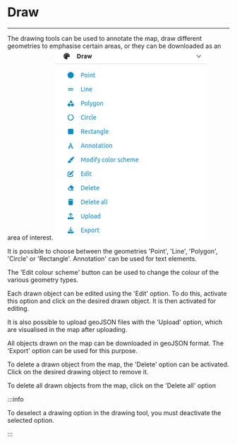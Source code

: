 # Draw
***

The drawing tools can be used to annotate the map, draw different geometries to emphasise certain areas, or they can be downloaded as an area of interest.
![gis-client](/img/draw_tools.png)

It is possible to choose between the geometries 'Point', 'Line', 'Polygon', 'Circle' or 'Rectangle'. Annotation' can be used for text elements.

The 'Edit colour scheme' button can be used to change the colour of the various geometry types.

Each drawn object can be edited using the 'Edit' option. To do this, activate this option and click on the desired drawn object. It is then activated for editing.

It is also possible to upload geoJSON files with the 'Upload' option, which are visualised in the map after uploading.

All objects drawn on the map can be downloaded in geoJSON format. The 'Export' option can be used for this purpose.

To delete a drawn object from the map, the 'Delete' option can be activated. Click on the desired drawing object to remove it.

To delete all drawn objects from the map, click on the 'Delete all' option

:::info

To deselect a drawing option in the drawing tool, you must deactivate the selected option.

:::

<!-- <ReactPlayer controls width="max" height="max" url="/shogun-docs/videos/draw.mp4" /> -->

